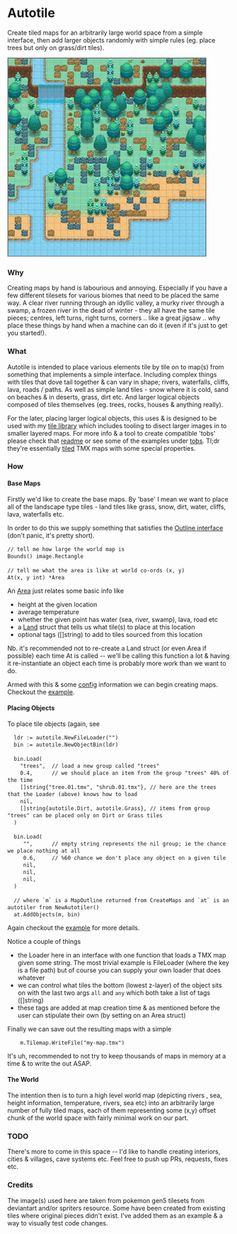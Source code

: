 # Autotile

Create tiled maps for an arbitrarily large world space from a simple interface, then add larger objects randomly with simple rules (eg. place trees but only on grass/dirt tiles).

![example beach scene](https://raw.githubusercontent.com/voidshard/autotile/main/assets/beach.01.png)


### Why

Creating maps by hand is labourious and annoying. Especially if you have a few different tilesets for various biomes that need to be placed the same way. A clear river running through an idyllic valley, a murky river through a swamp, a frozen river in the dead of winter - they all have the same tile pieces; centres, left turns, right turns, corners .. like a great jigsaw .. why place these things by hand when a machine can do it (even if it's just to get you started!).


### What

Autotile is intended to place various elements tile by tile on to map(s) from something that implements a simple interface. Including complex things with tiles that dove tail together & can vary in shape; rivers, waterfalls, cliffs, lava, roads / paths. As well as simple land tiles - snow where it is cold, sand on beaches & in deserts, grass, dirt etc. And larger logical objects composed of tiles themselves (eg. trees, rocks, houses & anything really).

For the later, placing larger logical objects, this uses & is designed to be used with my [tile library](https://github.com/voidshard/tile) which includes tooling to disect larger images in to smaller layered maps. For more info & a tool to create compatible 'tobs' please check that [readme](https://github.com/voidshard/tile) or see some of the examples under [tobs](https://github.com/voidshard/autotile/blob/main/test/tobs/tree.large.06.tmx). Tl;dr they're essentially [tiled](https://www.mapeditor.org/) TMX maps with some special properties.


### How

#### Base Maps

Firstly we'd like to create the base maps. By 'base' I mean we want to place all of the landscape type tiles - land tiles like grass, snow, dirt, water, cliffs, lava, waterfalls etc. 

In order to do this we supply something that satisfies the [Outline interface](https://github.com/voidshard/autotile/blob/main/outline.go) (don't panic, it's pretty short). 
```golang
// tell me how large the world map is 
Bounds() image.Rectangle

// tell me what the area is like at world co-ords (x, y)
At(x, y int) *Area
```
An [Area](https://github.com/voidshard/autotile/blob/main/area.go) just relates some basic info like
- height at the given location
- average temperature 
- whether the given point has water (sea, river, swamp), lava, road etc
- a [Land](https://github.com/voidshard/autotile/blob/main/land.go) struct that tells us what tile(s) to place at this location
- optional tags ([]string) to add to tiles sourced from this location

Nb. it's recommended not to re-create a Land struct (or even Area if possible) each time At is called -- we'll be calling this function a lot & having it re-instantiate an object each time is probably more work than we want to do.

Armed with this & some [config](https://github.com/voidshard/autotile/blob/main/config.go) information we can begin creating maps. Checkout the [example](https://github.com/voidshard/autotile/blob/main/test/main.go).


#### Placing Objects

To place tile objects (again, see 

```golang
  ldr := autotile.NewFileLoader("")
  bin := autotile.NewObjectBin(ldr)
  
  bin.Load(
    "trees",  // load a new group called "trees"
    0.4,      // we should place an item from the group "trees" 40% of the time
    []string{"tree.01.tmx", "shrub.01.tmx"}, // here are the trees that the Loader (above) knows how to load
    nil,
    []string{autotile.Dirt, autotile.Grass}, // items from group "trees" can be placed only on Dirt or Grass tiles
  )
  
  bin.Load(
     "",      // empty string represents the nil group; ie the chance we place nothing at all
     0.6,     // %60 chance we don't place any object on a given tile
     nil, 
     nil, 
     nil,
  )
  
  // where `m` is a MapOutline returned from CreateMaps and `at` is an autotiler from NewAutotiler()
  at.AddObjects(m, bin)

```
Again checkout the [example](https://github.com/voidshard/autotile/blob/main/test/main.go) for more details.

Notice a couple of things
- the Loader here in an interface with one function that loads a TMX map given some string. The most trivial example is FileLoader (where the key is a file path) but of course you can supply your own loader that does whatever
- we can control what tiles the bottom (lowest z-layer) of the object sits on with the last two args `all` and `any` which both take a list of tags ([]string)
- these tags are added at map creation time & as mentioned before the user can stipulate their own (by setting on an Area struct)

Finally we can save out the resulting maps with a simple 
```golang
	m.Tilemap.WriteFile("my-map.tmx")
```
It's uh, recommended to not try to keep thousands of maps in memory at a time & to write the out ASAP.


#### The World

The intention then is to turn a high level world map (depicting rivers , sea, height information, temperature, rivers, sea etc) into an arbitrarily large number of fully tiled maps, each of them representing some (x,y) offset chunk of the world space with fairly minimal work on our part.


### TODO

There's more to come in this space -- I'd like to handle creating interiors, cities & villages, cave systems etc. Feel free to push up PRs, requests, fixes etc. 


### Credits

The image(s) used here are taken from pokemon gen5 tilesets from deviantart and/or spriters resource. Some have been created from existing tiles where original pieces didn't exist. I've added them as an example & a way to visually test code changes.
